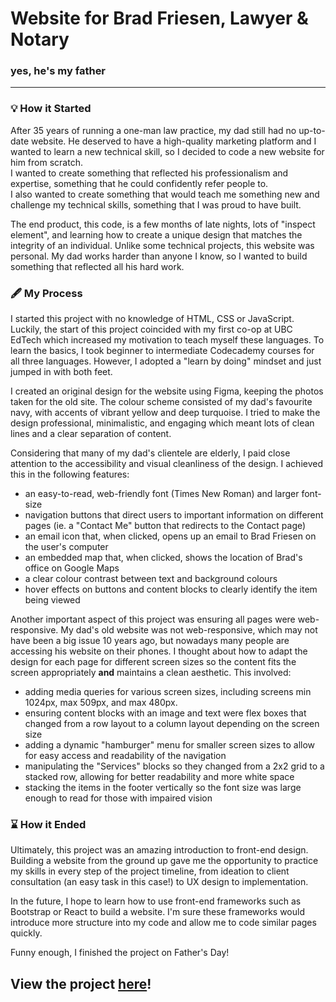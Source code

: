 # Website for Brad Friesen, Lawyer & Notary

### yes, he's my father
___
### 💡 __How it Started__  
After 35 years of running a one-man law practice, my dad still had no up-to-date website. He deserved to have a high-quality marketing platform and I wanted to learn a new technical skill, 
so I decided to code a new website for him from scratch.  
I wanted to create something that reflected his professionalism and expertise, something that he could confidently refer people to.   
I also wanted to create something that would teach me something new and challenge my technical skills, something that I was proud to have built.  
  
The end product, this code, is a few months of late nights, lots of "inspect element", and learning how to create a unique design that matches the integrity of an individual. 
Unlike some technical projects, this website was personal. My dad works harder than anyone I know, so I wanted to build something that reflected all his hard work.

### 🖋️ __My Process__
I started this project with no knowledge of HTML, CSS or JavaScript. Luckily, the start of this project coincided with my first co-op at UBC EdTech which 
increased my motivation to teach myself these languages. To learn the basics, I took beginner to intermediate Codecademy courses for all three languages. However, I adopted a "learn by doing" mindset and just jumped in with both feet.   

I created an original design for the website using Figma, keeping the photos taken for the old site. The colour scheme consisted of my dad's favourite navy, with accents of vibrant yellow and deep turquoise. I tried to make the design professional, minimalistic, and engaging which meant lots of clean lines and a clear separation of content. 
  
Considering that many of my dad's clientele are elderly, I paid close attention to the accessibility and visual cleanliness of the design. I achieved this in the following features: 
* an easy-to-read, web-friendly font (Times New Roman) and larger font-size
* navigation buttons that direct users to important information on different pages (ie. a "Contact Me" button that redirects to the Contact page)
* an email icon that, when clicked, opens up an email to Brad Friesen on the user's computer
* an embedded map that, when clicked, shows the location of Brad's office on Google Maps
* a clear colour contrast between text and background colours
* hover effects on buttons and content blocks to clearly identify the item being viewed

Another important aspect of this project was ensuring all pages were web-responsive. My dad's old website was not web-responsive, which may not have been a big issue 10 years ago, but 
nowadays many people are accessing his website on their phones. I thought about how to adapt the design for each page for different screen sizes so the content fits the screen appropriately __and__ maintains a clean aesthetic. This involved: 
* adding media queries for various screen sizes, including screens min 1024px, max 509px, and max 480px.
* ensuring content blocks with an image and text were flex boxes that changed from a row layout to a column layout depending on the screen size
* adding a dynamic "hamburger" menu for smaller screen sizes to allow for easy access and readability of the navigation
* manipulating the "Services" blocks so they changed from a 2x2 grid to a stacked row, allowing for better readability and more white space
* stacking the items in the footer vertically so the font size was large enough to read for those with impaired vision

### ⌛️ __How it Ended__
Ultimately, this project was an amazing introduction to front-end design. Building a website from the ground up gave me the opportunity to practice my skills in every step of the project timeline, from ideation to client consultation (an easy task in this case!) to UX design to implementation. 

In the future, I hope to learn how to use front-end frameworks such as Bootstrap or React to build a website. I'm sure these frameworks would introduce more structure into my code and allow me to code similar pages quickly. 

Funny enough, I finished the project on Father's Day! 

## View the project [here](http://www.bradfriesenlawyer.com/)! ##
